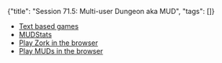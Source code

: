 {"title": "Session 71.5: Multi-user Dungeon aka MUD", "tags": []}

* [Text based games](https://www.slideshare.net/apLexgrind/interactive-fiction-text-based-game)
* [MUDStats](http://mudstats.com/)
* [Play Zork in the browser](http://textadventures.co.uk/games/view/5zyoqrsugeopel3ffhz_vq/zork)
* [Play MUDs in the browser](https://grapevine.haus/)

